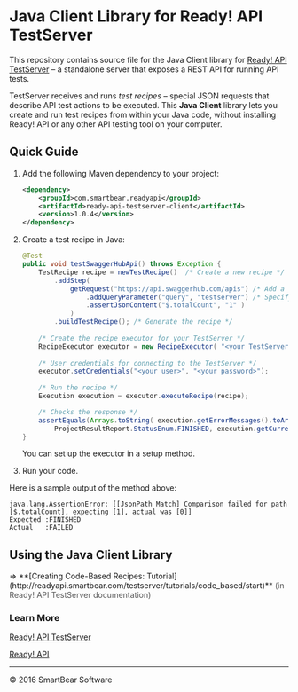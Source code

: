 
# Java Client Library for Ready! API TestServer

This repository contains source file for the Java Client library for [Ready! API TestServer](http://readyapi.smartbear.com/testserver/start) <html>&ndash;</html> a standalone server that exposes a REST API for running API tests. 

TestServer receives and runs *test recipes* <html>&ndash;</html> special JSON requests that describe API test actions to be executed. This **Java Client** library lets you create and run test recipes from within your Java code, without installing Ready! API or any other API testing tool on your computer.

## Quick Guide

1. Add the following Maven dependency to your project:
 
	```xml
	<dependency>
		<groupId>com.smartbear.readyapi</groupId>
		<artifactId>ready-api-testserver-client</artifactId>
		<version>1.0.4</version>
	</dependency>
	```

2. Create a test recipe in Java:

	```java
	@Test
	public void testSwaggerHubApi() throws Exception {
		TestRecipe recipe = newTestRecipe()  /* Create a new recipe */
			.addStep(
				getRequest("https://api.swaggerhub.com/apis") /* Add a test step (REST Request) */
					.addQueryParameter("query", "testserver") /* Specify request parameters */
					.assertJsonContent("$.totalCount", "1" )
				)
			.buildTestRecipe(); /* Generate the recipe */
		
		/* Create the recipe executor for your TestServer */
		RecipeExecutor executor = new RecipeExecutor( "<your TestServer hostname>" );
		
		/* User credentials for connecting to the TestServer */
		executor.setCredentials("<your user>", "<your password>");
		
		/* Run the recipe */
		Execution execution = executor.executeRecipe(recipe);
	
		/* Checks the response */
		assertEquals(Arrays.toString( execution.getErrorMessages().toArray()),
		    ProjectResultReport.StatusEnum.FINISHED, execution.getCurrentStatus());
	}
	```
	You can set up the executor in a setup method.


3. Run your code.

Here is a sample output of the method above:

```
java.lang.AssertionError: [[JsonPath Match] Comparison failed for path [$.totalCount], expecting [1], actual was [0]] 
Expected :FINISHED
Actual   :FAILED
```

## Using the Java Client Library
<html>&rArr;</html> **[Creating Code-Based Recipes: Tutorial](http://readyapi.smartbear.com/testserver/tutorials/code_based/start)** <html><span style="color : #555;">(in Ready! API TestServer documentation)</span></html>


### Learn More
[Ready! API TestServer](http://readyapi.smartbear.com/testserver/intro/about)

[Ready! API](http://readyapi.smartbear.com/start)

- - - 
<html>&copy;</html> 2016 SmartBear Software

